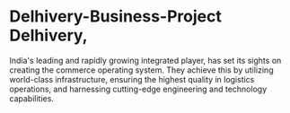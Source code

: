 # Delhivery-Business-Project Delhivery,
India's leading and rapidly growing integrated player, has set its sights on creating
the commerce operating system.
They achieve this by utilizing world-class infrastructure, ensuring the highest quality in
logistics operations, and harnessing cutting-edge engineering and technology capabilities.


